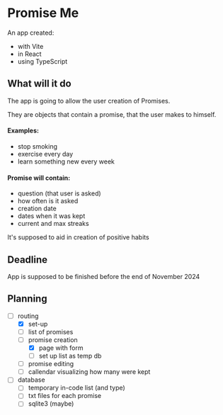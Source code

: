 # Promise Me

An app created:
- with Vite
- in React
- using TypeScript

## What will it do

The app is going to allow the user creation of Promises.

They are objects that contain a promise, that the user makes to himself.

#### Examples:
- stop smoking
- exercise every day
- learn something new every week

#### Promise will contain:
- question (that user is asked)
- how often is it asked
- creation date
- dates when it was kept
- current and max streaks

It's supposed to aid in creation of positive habits

## Deadline

App is supposed to be finished before the end of November 2024

## Planning
- [ ] routing
  - [X] set-up
  - [ ] list of promises
  - [ ] promise creation
    - [X] page with form
    - [ ] set up list as temp db
  - [ ] promise editing
  - [ ] callendar visualizing how many were kept
- [ ] database
  - [ ] temporary in-code list (and type)
  - [ ] txt files for each promise
  - [ ] sqlite3 (maybe)
